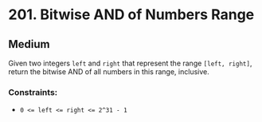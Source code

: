 # 201. Bitwise AND of Numbers Range

## Medium

Given two integers `left` and `right` that represent the range `[left, right]`, return the bitwise AND of all numbers in
this range, inclusive.

### Constraints:

- `0 <= left <= right <= 2^31 - 1`
